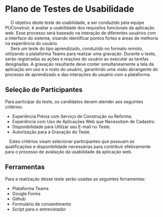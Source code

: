 # Plano de Testes de Usabilidade

&emsp; O objetivo deste teste de usabilidade, a ser conduzido pela equipe PUConstruir, é avaliar a usabilidade dos requisitos funcionais da aplicação web. Esse processo será baseado na interação de diferentes usuários com a interface do sistema, visando identificar pontos fortes e áreas de melhoria na experiência do usuário.<br>
&emsp; Será um teste do tipo aprendizado, conduzido no formato remoto, utilizando a plataforma Teams para realizar uma gravação. Durante o teste, serão registradas as ações e reações do usuário ao executar as tarefas designadas. A gravação resultante deve conter simultaneamente a tela da aplicação em uso e o rosto do usuário, garantindo uma visão abrangente do processo de aprendizado e das interações do usuário com a plataforma.

## Seleção de Participantes
Para participar do teste, os candidatos devem atender aos seguintes critérios:

- Experiência Prévia com Serviço de Construção ou Reforma.
- Experiência com Uso de Aplicações Web que Necessitam de Cadastro.
- Disponibilidade para Utilizar seu E-mail no Teste.
- Autorização para a Gravação do Teste.

&emsp;Estes critérios visam selecionar participantes que possuam as qualificações e disponibilidade necessárias para contribuir efetivamente para o processo de avaliação da usabilidade da aplicação web.
## Ferramentas
Para a realização desse teste serão usadas as seguintes ferramentas:
 
- Plataforma Teams
- Google Forms
- Github
- Formulário de consentimento
- Script para o entrevistador

